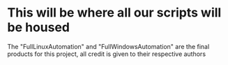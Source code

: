 # This will be where all our scripts will be housed

The "FullLinuxAutomation" and "FullWindowsAutomation" are the final products for this project, all credit is given to their respective authors
